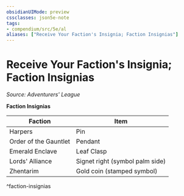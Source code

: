 ```yaml
---
obsidianUIMode: preview
cssclasses: json5e-note
tags:
- compendium/src/5e/al
aliases: ["Receive Your Faction's Insignia; Faction Insignias"]
---
```

# Receive Your Faction's Insignia; Faction Insignias
*Source: Adventurers' League* 

**Faction Insignias**

| Faction | Item |
|---------|------|
| Harpers | Pin |
| Order of the Gauntlet | Pendant |
| Emerald Enclave | Leaf Clasp |
| Lords' Alliance | Signet right (symbol palm side) |
| Zhentarim | Gold coin (stamped symbol) |
^faction-insignias